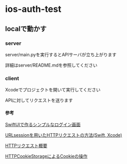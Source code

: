 # ios-auth-test

## localで動かす

### server

server/main.pyを実行するとAPIサーバが立ち上がります

詳細はserver/README.mdを参照してください

### client

Xcodeでプロジェクトを開いて実行してください

APIに対してリクエストを送ります

#### 参考

[SwiftUIで作るシンプルなログイン画面](https://qiita.com/rymshm/items/c513bc5b805183183624)

[URLsessionを用いたHTTPリクエストの方法(Swift, Xcode)](https://qiita.com/shungo_m/items/64564fd822a7558ac7b1)

[HTTPリクエスト概要](https://github.com/mixi-inc/iOSTraining/blob/master/Swift/pages/day3/4-2_HTTP-request-basic.md)

[HTTPCookieStorageによるCookieの操作](https://qiita.com/maebaru/items/fc2812df735473867382)
